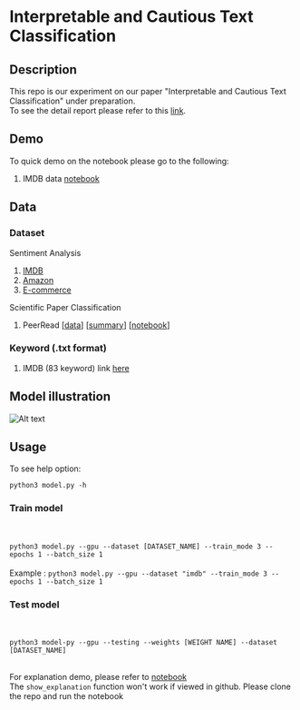 # Interpretable and Cautious Text Classification

## Description
This repo is our experiment on our paper "Interpretable and Cautious Text Classification" under preparation. <br>
To see the detail report please refer to this [link](https://github.com/IIT-ML/ann-mitchell-text-classification/blob/master/REPORT.md).

## Demo
To quick demo on the notebook please go to the following:
1. IMDB data [notebook](https://github.com/annekehdyt/interpretable-cautious-text/blob/master/Program%20Pipeline.ipynb)

## Data
### Dataset
Sentiment Analysis
1. [IMDB](https://ai.stanford.edu/~amaas/data/sentiment/)
2. [Amazon](http://jmcauley.ucsd.edu/data/amazon/)
3. [E-commerce](https://www.kaggle.com/nicapotato/womens-ecommerce-clothing-reviews)

Scientific Paper Classification
1. PeerRead [[data](https://github.com/allenai/PeerRead)] [[summary](https://github.com/IIT-ML/ann-mitchell-text-classification/blob/master/data/PeerRead-meta.md)] [[notebook](https://github.com/IIT-ML/ann-mitchell-text-classification/blob/master/scientific_paper_data_debug.ipynb)]

### Keyword (.txt format)
1. IMDB (83 keyword) link [here](https://github.com/annekehdyt/interpretable-cautious-text/blob/master/data/imdb-unigrams.txt)

## Model illustration
![Alt text](https://github.com/annekehdyt/interpretable-cautious-text/blob/master/figures/model.png)

## Usage
To see help option:

``python3 model.py -h``

### Train model
<br> <br>
``python3 model.py --gpu --dataset [DATASET_NAME] --train_mode 3 --epochs 1 --batch_size 1``
<br><br>
Example : 
``python3 model.py --gpu --dataset "imdb" --train_mode 3 --epochs 1 --batch_size 1``

### Test model
<br><br>
``python3 model-py --gpu --testing --weights [WEIGHT NAME] --dataset [DATASET_NAME]``
<br><br>

For explanation demo, please refer to [notebook](https://github.com/annekehdyt/interpretable-cautious-text/blob/master/Program%20Pipeline.ipynb)
<br> The ``show_explanation`` function won't work if viewed in github. Please clone the repo and run the notebook
